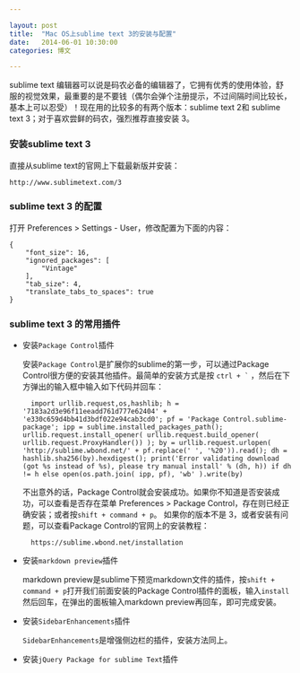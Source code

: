 ```yaml
---

layout: post
title:  "Mac OS上sublime text 3的安装与配置"
date:   2014-06-01 10:30:00
categories: 博文

---
```




sublime text 编辑器可以说是码农必备的编辑器了，它拥有优秀的使用体验，舒服的视觉效果，最重要的是不要钱（偶尔会弹个注册提示，不过间隔时间比较长，基本上可以忍受）！现在用的比较多的有两个版本：sublime text 2和 sublime text 3；对于喜欢尝鲜的码农，强烈推荐直接安装 3。


### 安装sublime text 3

直接从sublime text的官网上下载最新版并安装：
	
	http://www.sublimetext.com/3



### sublime text 3 的配置


打开 Preferences > Settings - User，修改配置为下面的内容：

	{
		"font_size": 16,
		"ignored_packages": [
			"Vintage"
		],
		"tab_size": 4,
		"translate_tabs_to_spaces": true
	}





### sublime text 3 的常用插件

* 安装`Package Control`插件

	安装`Package Control`是扩展你的sublime的第一步，可以通过Package Control很方便的安装其他插件。最简单的安装方式是按  <code>ctrl + `</code> ，然后在下方弹出的输入框中输入如下代码并回车：
	
		import urllib.request,os,hashlib; h = '7183a2d3e96f11eeadd761d777e62404' + 'e330c659d4bb41d3bdf022e94cab3cd0'; pf = 'Package Control.sublime-package'; ipp = sublime.installed_packages_path(); urllib.request.install_opener( urllib.request.build_opener( urllib.request.ProxyHandler()) ); by = urllib.request.urlopen( 'http://sublime.wbond.net/' + pf.replace(' ', '%20')).read(); dh = hashlib.sha256(by).hexdigest(); print('Error validating download (got %s instead of %s), please try manual install' % (dh, h)) if dh != h else open(os.path.join( ipp, pf), 'wb' ).write(by)
	
	不出意外的话，Package Control就会安装成功。如果你不知道是否安装成功，可以查看是否存在菜单 Preferences > Package Control，存在则已经正确安装；或者按`shift + command + p`。 如果你的版本不是 3，或者安装有问题，可以查看Package Control的官网上的安装教程：
	
		https://sublime.wbond.net/installation
	
* 安装`markdown preview`插件

	markdown preview是sublime下预览markdown文件的插件，按`shift + command + p`打开我们前面安装的Package Control插件的面板，输入`install`然后回车，在弹出的面板输入markdown preview再回车，即可完成安装。


* 安装`SidebarEnhancements`插件

	`SidebarEnhancements`是增强侧边栏的插件，安装方法同上。

* 安装`jQuery Package for sublime Text`插件
	
	



